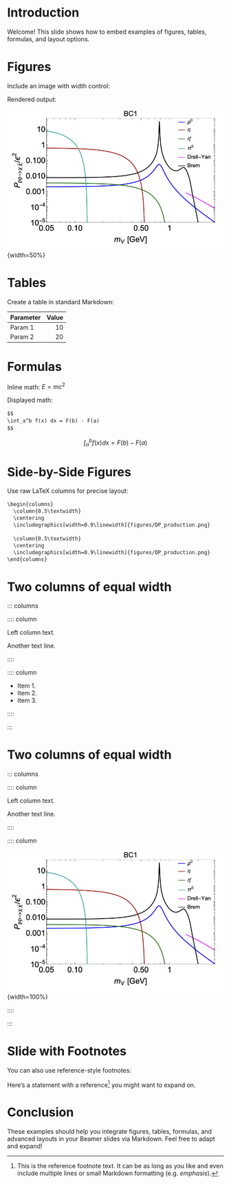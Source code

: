 # Introduction

Welcome! This slide shows how to embed examples of figures, tables, formulas, and layout options.

# Figures

Include an image with width control:

Rendered output:

![Example Figure](figures/DP_production.png){width=50%}

# Tables

Create a table in standard Markdown:


| Parameter | Value |
|-----------|------:|
| Param 1   |    10 |
| Param 2   |    20 |

# Formulas

Inline math: $E = mc^2$

Displayed math:

```markdown
$$
\int_a^b f(x) dx = F(b) - F(a)
$$
```

$$
\int_a^b f(x) dx = F(b) - F(a)
$$

# Side-by-Side Figures

Use raw LaTeX columns for precise layout:


```{=latex}
\begin{columns}
  \column{0.5\textwidth}
  \centering
  \includegraphics[width=0.9\linewidth]{figures/DP_production.png}

  \column{0.5\textwidth}
  \centering
  \includegraphics[width=0.9\linewidth]{figures/DP_production.png}
\end{columns}
```




# Two columns of equal width

::: columns

:::: column

Left column text.

Another text line.

::::

:::: column

- Item 1.
- Item 2.
- Item 3.

::::

:::

# Two columns of equal width

::: columns

:::: column

Left column text.

Another text line.

::::

:::: column

![](figures/DP_production.png){width=100%}

::::

:::


# Slide with Footnotes

You can also use reference-style footnotes:

Here’s a statement with a reference[^1] you might want to expand on.

[^1]: This is the reference footnote text. It can be as long as you like and even include
multiple lines or small Markdown formatting (e.g. *emphasis*).

# Conclusion

These examples should help you integrate figures, tables, formulas, and advanced layouts in your Beamer slides via Markdown. Feel free to adapt and expand!
